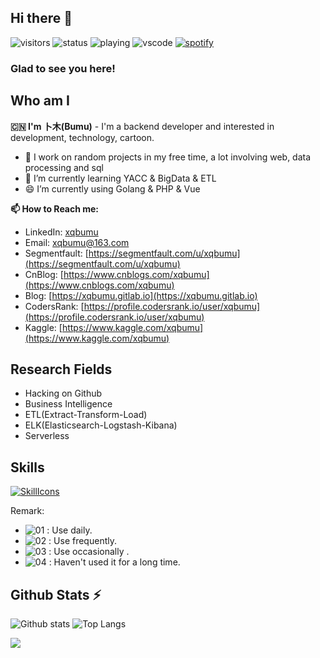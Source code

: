 ## Hi there 👋

![visitors](https://visitor-badge.glitch.me/badge?page_id=xqbumu.xqbumu)
![status](https://nocache.xqbumu.workers.dev?url=https://img.shields.io/endpoint?url=https://dev.discordprofiles.me/api/badge/status/240845551518744577?simple=true)
![playing](https://nocache.xqbumu.workers.dev?url=https://img.shields.io/endpoint?url=https://dev.discordprofiles.me/api/badge/playing/240845551518744577)
![vscode](https://nocache.xqbumu.workers.dev?url=https://img.shields.io/endpoint?url=https://dev.discordprofiles.me/api/badge/vscode/240845551518744577)
[![spotify](https://nocache.xqbumu.workers.dev?url=https://img.shields.io/endpoint?url=https://dev.discordprofiles.me/api/badge/spotify/240845551518744577)](https://dev.discordprofiles.me/openspotify/240845551518744577)

### Glad to see you here! &nbsp; 

## Who am I

**🇨🇳 I'm 卜木(Bumu)** - I'm a backend developer and interested in development, technology, cartoon. 

- 🔭 I work on random projects in my free time, a lot involving web, data processing and sql
- 🌱 I’m currently learning YACC & BigData & ETL
- 😄 I’m currently using Golang & PHP & Vue

**📫 How to Reach me:**

- LinkedIn: [xqbumu](https://www.linkedin.cn/injobs/in/xqbumu)
- Email: [xqbumu@163.com](mailto:xqbumu@163.com)
- Segmentfault: [https://segmentfault.com/u/xqbumu](https://segmentfault.com/u/xqbumu)
- CnBlog: [https://www.cnblogs.com/xqbumu](https://www.cnblogs.com/xqbumu)
- Blog: [https://xqbumu.gitlab.io](https://xqbumu.gitlab.io)
- CodersRank: [https://profile.codersrank.io/user/xqbumu](https://profile.codersrank.io/user/xqbumu)
- Kaggle: [https://www.kaggle.com/xqbumu](https://www.kaggle.com/xqbumu)

<!--
**xqbumu/xqbumu** is a ✨ _special_ ✨ repository because its `README.md` (this file) appears on your GitHub profile.

Here are some ideas to get you started:

- 🔭 I’m currently working on ...
- 🌱 I’m currently learning ...
- 👯 I’m looking to collaborate on ...
- 🤔 I’m looking for help with ...
- 💬 Ask me about ...
- 📫 How to reach me: ...
- 😄 Pronouns: ...
- ⚡ Fun fact: ...
-->

## Research Fields
  - Hacking on Github
  - Business Intelligence
  - ETL(Extract-Transform-Load)
  - ELK(Elasticsearch-Logstash-Kibana)
  - Serverless

## Skills

[![SkillIcons](https://skillicons.dev/icons?i=linux,go,php,bash,js,ts,vue,nodejs,py,ruby,rust,zig,regex,wasm,mysql,postgres,redis,graphql,nginx,laravel,docker,kubernetes,sass,vscode,vim,md,linkedin)](https://skillicons.dev)<br/>

Remark:
 - ![01](https://s1.ax1x.com/2020/07/22/U74gZ6.png) : Use daily.
 - ![02](https://s1.ax1x.com/2020/07/22/U746qx.png) : Use frequently.
 - ![03](https://s1.ax1x.com/2020/07/22/U74ys1.png) : Use occasionally .
 - ![04](https://s1.ax1x.com/2020/07/22/U74sMR.png) : Haven't used it for a long time.

## Github Stats ⚡
  ![Github stats](https://github-readme-stats.vercel.app/api?username=xqbumu&theme=blueberry&count_private=true&hide_border=true&line_height=20)
  ![Top Langs](https://github-readme-stats.vercel.app/api/top-langs/?username=xqbumu&layout=compact&theme=blueberry&count_private=true&hide_border=true)

<img src="https://github-readme-streak-stats.herokuapp.com/?user=xqbumu"></img>

<!--
<details>
  <summary>Github Repos ⚡</summary>

  <a href="#">[![Profile Card](https://github-readme-stats.vercel.app/api/pin/?username=xqbumu&repo=xqbumu)](https://github.com/xqbumu/xqbumu)</a>
</details>
-->

<!--
## CodeRank

<a href="#">![Top Langs](https://cr-skills-chart-widget.azurewebsites.net/api/api?username=xqbumu&width=820)</a>
-->
